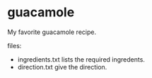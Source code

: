 # guacamole
My favorite guacamole recipe.

files: 
- ingredients.txt lists the required ingredents.
- direction.txt give the direction.
